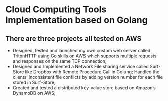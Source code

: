# Cloud Computing Tools Implementation based on Golang 
## There are three projects all tested on AWS
* Designed, tested and launched my own custom web server called TritonHTTP using Go skills on AWS which supports multiple requests and responses on the same TCP connection;
* Designed and Implemented a Network File sharing service called Surf-Store like Dropbox with Remote Procedure Call in Golang; Handled the clients’ inconsistent file conflicts by adding version number for each file stored in Surf-Store;
* Created and tested a distributed key-value store based on Amazon’s DynamoDB on AWS;
